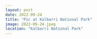 ```yaml
---
layout: post
date: 2022-09-24
title: "Pic at Kalbarri National Park"
image: 2022-09-24.jpeg
location: "Kalbarri National Park"
---
```



